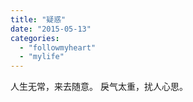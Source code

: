 ```yaml
---
title: "疑惑"
date: "2015-05-13"
categories: 
  - "followmyheart"
  - "mylife"
---
```


人生无常，来去随意。 戾气太重，扰人心思。
